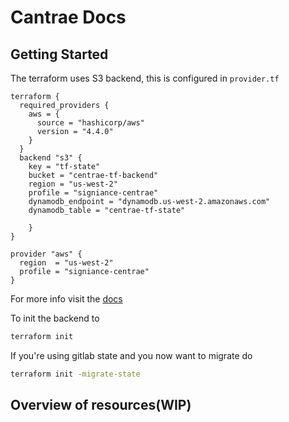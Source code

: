 # Cantrae Docs

## Getting Started

The terraform uses S3 backend, this is configured in `provider.tf`
```
terraform {
  required_providers {
    aws = {
      source = "hashicorp/aws"
      version = "4.4.0"
    }
  }
  backend "s3" {
    key = "tf-state"
    bucket = "centrae-tf-backend"
    region = "us-west-2"
    profile = "signiance-centrae"
    dynamodb_endpoint = "dynamodb.us-west-2.amazonaws.com"
    dynamodb_table = "centrae-tf-state"

    }
}

provider "aws" {
  region  = "us-west-2"
  profile = "signiance-centrae"
}
```
For more info visit the [docs](https://www.terraform.io/language/settings/backends/s3)

To init the backend to
```bash
terraform init
```

If you're using gitlab state and you now want to migrate do
```bash
terraform init -migrate-state
```


## Overview of resources(WIP)
